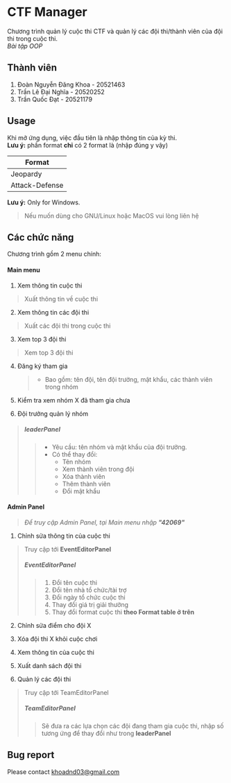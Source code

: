 # CTF Manager 

Chương trình quản lý cuộc thi CTF và quản lý các đội thi/thành viên của đội thi trong cuộc thi.  
*Bài tập OOP*

## Thành viên

1. Đoàn Nguyễn Đăng Khoa - 20521463
2. Trần Lê Đại Nghĩa - 20520252
3. Trần Quốc Đạt - 20521179

## Usage

Khi mở ứng dụng, việc đầu tiên là nhập thông tin của kỳ thi.  
__Lưu ý:__ phần format __chỉ__ có 2 format là (nhập đúng y vậy)

| Format        |
| ------------- |
| Jeopardy      | 
| Attack-Defense|

__Lưu ý:__ Only for Windows.  
>Nếu muốn dùng cho GNU/Linux hoặc MacOS
vui lòng liên hệ

## Các chức năng

Chương trình gồm 2 menu chính:

#### Main menu

1. Xem thông tin cuộc thi
>Xuất thông tin về cuộc thi

2. Xem thông tin các đội thi
>Xuất các đội thi trong cuộc thi

3. Xem top 3 đội thi
>Xem top 3 đội thi

4. Đăng ký tham gia
    >- Bao gồm: tên đội, tên đội trưởng, mật khẩu, các thành viên trong nhóm

5. Kiểm tra xem nhóm X đã tham gia chưa

6. Đội trưởng quản lý nhóm
>##### leaderPanel
>>- Yêu cầu: tên nhóm và mật khẩu của đội trưởng.
>>- Có thể thay đổi:
>>    - Tên nhóm
>>    - Xem thành viên trong đội
>>    - Xóa thành viên
>>    - Thêm thành viên
>>    - Đổi mật khẩu
        
#### Admin Panel

>_Để truy cập Admin Panel, tại Main menu nhập __"42069"___

1. Chỉnh sửa thông tin của cuộc thi
>Truy cập tới __EventEditorPanel__  
> ##### EventEditorPanel
>> 1. Đổi tên cuộc thi
>> 2. Đổi tên nhà tổ chức/tài trợ
>> 3. Đổi ngày tổ chức cuộc thi
>> 4. Thay đổi giá trị giải thưởng
>> 5. Thay đổi format cuộc thi __theo Format table ở trên__

2. Chỉnh sửa điểm cho đội X

3. Xóa đội thi X khỏi cuộc chơi

4. Xem thông tin của cuộc thi

5. Xuất danh sách đội thi

6. Quản lý các đội thi
> Truy cập tới TeamEditorPanel
> ##### TeamEditorPanel
>> Sẽ đưa ra các lựa chọn các đội đang tham gia cuộc thi, nhập số tương ứng để thay đổi như trong __leaderPanel__

## Bug report

Please contact khoadnd03@gmail.com
